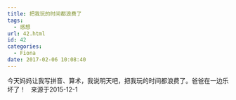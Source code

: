 ```yaml
---
title: 把我玩的时间都浪费了
tags:
  - 感想
url: 42.html
id: 42
categories:
  - Fiona
date: 2017-02-06 10:08:40
---
```


今天妈妈让我写拼音、算术，我说明天吧，把我玩的时间都浪费了。爸爸在一边乐坏了！   来源于2015-12-1